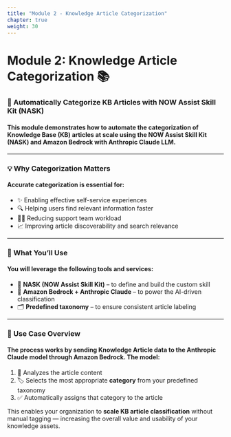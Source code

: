 ```yaml
---
title: "Module 2 - Knowledge Article Categorization"
chapter: true
weight: 30
---
```


# Module 2: Knowledge Article Categorization 📚

### 🧠 Automatically Categorize KB Articles with NOW Assist Skill Kit (NASK)

#### This module demonstrates how to **automate the categorization** of Knowledge Base (KB) articles at scale using the **NOW Assist Skill Kit (NASK)** and **Amazon Bedrock** with **Anthropic Claude** LLM.

---

### 💡 Why Categorization Matters

#### Accurate categorization is essential for:

- ✨ Enabling effective self-service experiences
- 🔍 Helping users find relevant information faster
- 🧑‍💻 Reducing support team workload
- 📈 Improving article discoverability and search relevance

---

### 🧰 What You’ll Use

#### You will leverage the following tools and services:

- 🧠 **NASK (NOW Assist Skill Kit)** – to define and build the custom skill
- 🔗 **Amazon Bedrock + Anthropic Claude** – to power the AI-driven classification
- 🗂️ **Predefined taxonomy** – to ensure consistent article labeling

---

### 🚀 Use Case Overview

#### The process works by sending Knowledge Article data to the Anthropic Claude model through Amazon Bedrock. The model:

1. 🧾 Analyzes the article content  
2. 🏷️ Selects the most appropriate **category** from your predefined taxonomy  
3. ✅ Automatically assigns that category to the article

This enables your organization to **scale KB article classification** without manual tagging — increasing the overall value and usability of your knowledge assets.